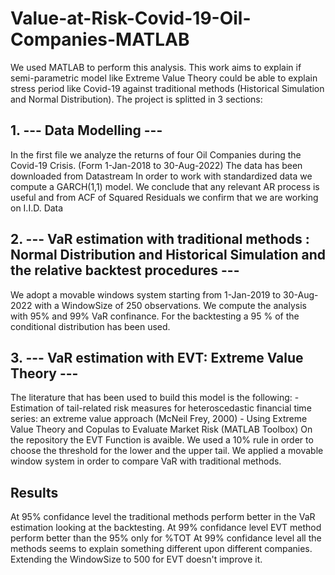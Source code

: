 # Value-at-Risk-Covid-19-Oil-Companies-MATLAB
 We used MATLAB to perform this analysis.
 This work aims to explain if semi-parametric model like Extreme Value Theory could be able to explain stress period like Covid-19 against traditional methods (Historical Simulation and Normal Distribution).
 The project is splitted in 3 sections:
## 1. --- Data Modelling --- ##
 In the first file we analyze the returns of four Oil Companies during the Covid-19 Crisis. (Form 1-Jan-2018 to 30-Aug-2022)
 The data has been downloaded from Datastream
 In order to work with standardized data we compute a GARCH(1,1) model.
 We conclude that any relevant AR process is useful and from ACF of Squared Residuals we confirm that we are working on I.I.D. Data
## 2. --- VaR estimation with traditional methods : Normal Distribution and Historical Simulation and the relative backtest procedures --- ##
 We adopt a movable windows system starting from 1-Jan-2019 to 30-Aug-2022 with a WindowSize of 250 observations.
 We compute the analysis with 95% and 99% VaR confinance.
 For the backtesting a 95 % of the conditional distribution has been used.
## 3. --- VaR estimation with EVT: Extreme Value Theory --- ##
 The literature that has been used to build this model is the following:
    - Estimation of tail-related risk measures for heteroscedastic financial time series: an extreme value approach (McNeil Frey, 2000)
    - Using Extreme Value Theory and Copulas to Evaluate Market Risk (MATLAB Toolbox)
 On the repository the EVT Function is avaible.
 We used a 10% rule in order to choose the threshold for the lower and the upper tail.
 We applied a movable window system in order to compare VaR with traditional methods.

## Results ##
 At 95% confidance level the traditional methods perform better in the VaR estimation looking at the backtesting.
 At 99% confidance level EVT method perform better than the 95% only for %TOT 
 At 99% confidance level all the methods seems to explain something different upon different companies.
 Extending the WindowSize to 500 for EVT doesn't improve it. 
